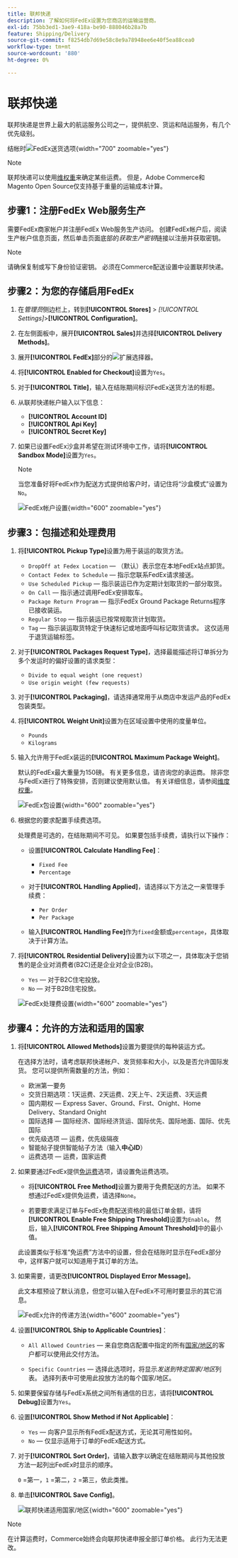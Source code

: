 ```yaml
---
title: 联邦快递
description: 了解如何将FedEx设置为您商店的运输运营商。
exl-id: 75bb3ed1-3ae9-418a-be90-888046b28a7b
feature: Shipping/Delivery
source-git-commit: f8254db7d69e58c8e9a78948ee6e40f5ea88cea0
workflow-type: tm+mt
source-wordcount: '880'
ht-degree: 0%

---
```


# 联邦快递

联邦快递是世界上最大的航运服务公司之一，提供航空、货运和陆运服务，有几个优先级别。

结帐时![FedEx送货选项](./assets/storefront-checkout-shipping-fedex.png){width="700" zoomable="yes"}

>[!NOTE]
>
>联邦快递可以使用[维权重](carriers.md#dimensional-weight)来确定某些运费。 但是，Adobe Commerce和Magento Open Source仅支持基于重量的运输成本计算。

## 步骤1：注册FedEx Web服务生产

需要FedEx商家帐户并注册FedEx Web服务生产访问。 创建FedEx帐户后，阅读生产帐户信息页面，然后单击页面底部的&#x200B;_获取生产密钥_&#x200B;链接以注册并获取密钥。

>[!NOTE]
>
>请确保复制或写下身份验证密钥。 必须在Commerce配送设置中设置联邦快递。

## 步骤2：为您的存储启用FedEx

1. 在&#x200B;_管理员_&#x200B;侧边栏上，转到&#x200B;**[!UICONTROL Stores]** > _[!UICONTROL Settings]_>**[!UICONTROL Configuration]**。

1. 在左侧面板中，展开&#x200B;**[!UICONTROL Sales]**&#x200B;并选择&#x200B;**[!UICONTROL Delivery Methods]**。

1. 展开&#x200B;**[!UICONTROL FedEx]**&#x200B;部分的![扩展选择器](../assets/icon-display-expand.png)。

1. 将&#x200B;**[!UICONTROL Enabled for Checkout]**&#x200B;设置为`Yes`。

1. 对于&#x200B;**[!UICONTROL Title]**，输入在结账期间标识FedEx送货方法的标题。

1. 从联邦快递帐户输入以下信息：

   - **[!UICONTROL Account ID]**
   - **[!UICONTROL Api Key]**
   - **[!UICONTROL Secret Key]**

1. 如果已设置FedEx沙盒并希望在测试环境中工作，请将&#x200B;**[!UICONTROL Sandbox Mode]**&#x200B;设置为`Yes`。

   >[!NOTE]
   >
   >当您准备好将FedEx作为配送方式提供给客户时，请记住将“沙盒模式”设置为`No`。

   ![FedEx帐户设置](../configuration-reference/sales/assets/delivery-methods-fedex-account-settings.png){width="600" zoomable="yes"}

## 步骤3：包描述和处理费用

1. 将&#x200B;**[!UICONTROL Pickup Type]**&#x200B;设置为用于装运的取货方法。

   - `DropOff at Fedex Location` — （默认）表示您在本地FedEx站点卸货。
   - `Contact Fedex to Schedule` — 指示您联系FedEx请求接送。
   - `Use Scheduled Pickup` — 指示装运已作为定期计划取货的一部分取货。
   - `On Call` — 指示通过调用FedEx安排取车。
   - `Package Return Program` — 指示FedEx Ground Package Returns程序已接收装运。
   - `Regular Stop` — 指示装运已按常规取货计划取货。
   - `Tag` — 指示装运取货特定于快速标记或地面呼叫标记取货请求。 这仅适用于退货运输标签。

1. 对于&#x200B;**[!UICONTROL Packages Request Type]**，选择最能描述将订单拆分为多个发运时的偏好设置的请求类型：

   - `Divide to equal weight (one request)`
   - `Use origin weight (few requests)`

1. 对于&#x200B;**[!UICONTROL Packaging]**，请选择通常用于从商店中发运产品的FedEx包装类型。

1. 将&#x200B;**[!UICONTROL Weight Unit]**&#x200B;设置为在区域设置中使用的度量单位。

   - `Pounds`
   - `Kilograms`

1. 输入允许用于FedEx装运的&#x200B;**[!UICONTROL Maximum Package Weight]**。

   默认的FedEx最大重量为150磅。 有关更多信息，请咨询您的承运商。 除非您与FedEx进行了特殊安排，否则建议使用默认值。 有关详细信息，请参阅[维度权重](carriers.md#dimensional-weight)。

   ![FedEx包设置](../configuration-reference/sales/assets/delivery-methods-fedex-packaging.png){width="600" zoomable="yes"}

1. 根据您的要求配置手续费选项。

   处理费是可选的，在结账期间不可见。 如果要包括手续费，请执行以下操作：

   - 设置&#x200B;**[!UICONTROL Calculate Handling Fee]**：

      - `Fixed Fee`
      - `Percentage`

   - 对于&#x200B;**[!UICONTROL Handling Applied]**，请选择以下方法之一来管理手续费：

      - `Per Order`
      - `Per Package`

   - 输入&#x200B;**[!UICONTROL Handling Fee]**&#x200B;作为`fixed`金额或`percentage`，具体取决于计算方法。

1. 将&#x200B;**[!UICONTROL Residential Delivery]**&#x200B;设置为以下项之一，具体取决于您销售的是企业对消费者(B2C)还是企业对企业(B2B)。

   - `Yes` — 对于B2C住宅投放。
   - `No` — 对于B2B住宅投放。

   ![FedEx处理费设置](../configuration-reference/sales/assets/delivery-methods-fedex-handling-fee.png){width="600" zoomable="yes"}

## 步骤4：允许的方法和适用的国家

1. 将&#x200B;**[!UICONTROL Allowed Methods]**&#x200B;设置为要提供的每种装运方式。

   在选择方法时，请考虑联邦快递帐户、发货频率和大小，以及是否允许国际发货。 您可以提供所需数量的方法，例如：

   - 欧洲第一要务
   - 交货日期选项：1天运费、2天运费、2天上午、2天运费、3天运费
   - 国内期权 — Express Saver、Ground、First、Onight、Home Delivery、Standard Onight
   - 国际选择 — 国际经济、国际经济货运、国际优先、国际地面、国际、优先国际
   - 优先级选项 — 运费，优先级隔夜
   - 智能帖子提供智能帖子方法（输入&#x200B;**中心ID**）
   - 运费选项 — 运费，国家运费

1. 如果要通过FedEx提供[免运费](shipping-free.md)选项，请设置免运费选项。

   - 将&#x200B;**[!UICONTROL Free Method]**&#x200B;设置为要用于免费配送的方法。 如果不想通过FedEx提供免运费，请选择`None`。

   - 若要要求满足订单与FedEx免费配送资格的最低订单金额，请将&#x200B;**[!UICONTROL Enable Free Shipping Threshold]**&#x200B;设置为`Enable`。 然后，输入&#x200B;**[!UICONTROL Free Shipping Amount Threshold]**&#x200B;中的最小值。

   此设置类似于标准“免运费”方法中的设置，但会在结账时显示在FedEx部分中，这样客户就可以知道用于其订单的方法。

1. 如果需要，请更改&#x200B;**[!UICONTROL Displayed Error Message]**。

   此文本框预设了默认消息，但您可以输入在FedEx不可用时要显示的其它消息。

   ![FedEx允许的传递方法](../configuration-reference/sales/assets/delivery-methods-fedex-delivery-methods.png){width="600" zoomable="yes"}

1. 设置&#x200B;**[!UICONTROL Ship to Applicable Countries]**：

   - `All Allowed Countries` — 来自您商店配置中指定的所有[国家/地区](../getting-started/store-details.md#country-options)的客户都可以使用此交付方法。

   - `Specific Countries` — 选择此选项时，将显示&#x200B;_发送到特定国家/地区_&#x200B;列表。 选择列表中可使用此投放方法的每个国家/地区。

1. 如果要保留存储与FedEx系统之间所有通信的日志，请将&#x200B;**[!UICONTROL Debug]**&#x200B;设置为`Yes`。

1. 设置&#x200B;**[!UICONTROL Show Method if Not Applicable]**：

   - `Yes` — 向客户显示所有FedEx配送方式，无论其可用性如何。
   - `No` — 仅显示适用于订单的FedEx配送方式。

1. 对于&#x200B;**[!UICONTROL Sort Order]**，请输入数字以确定在结账期间与其他投放方法一起列出FedEx时显示的顺序。

   `0` =第一，`1` =第二，`2` =第三，依此类推。

1. 单击&#x200B;**[!UICONTROL Save Config]**。

   ![联邦快递适用国家/地区](../configuration-reference/sales/assets/delivery-methods-fedex-applicable-countries.png){width="600" zoomable="yes"}

>[!NOTE]
>
>在计算运费时，Commerce始终会向联邦快递申报全部订单价格。 此行为无法更改。
